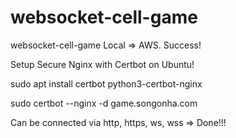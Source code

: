 # websocket-cell-game
websocket-cell-game Local => AWS. Success!

Setup Secure Nginx with Certbot on Ubuntu!

sudo apt install certbot python3-certbot-nginx

sudo certbot --nginx -d game.songonha.com

Can be connected via http, https, ws, wss => Done!!!
